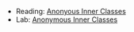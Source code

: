 * Reading: [Anonyous Inner Classes](../readings/anonymous-inner-classes.html)
* Lab: [Anonymous Inner Classes](../labs/anonymous-inner-classes.html)
